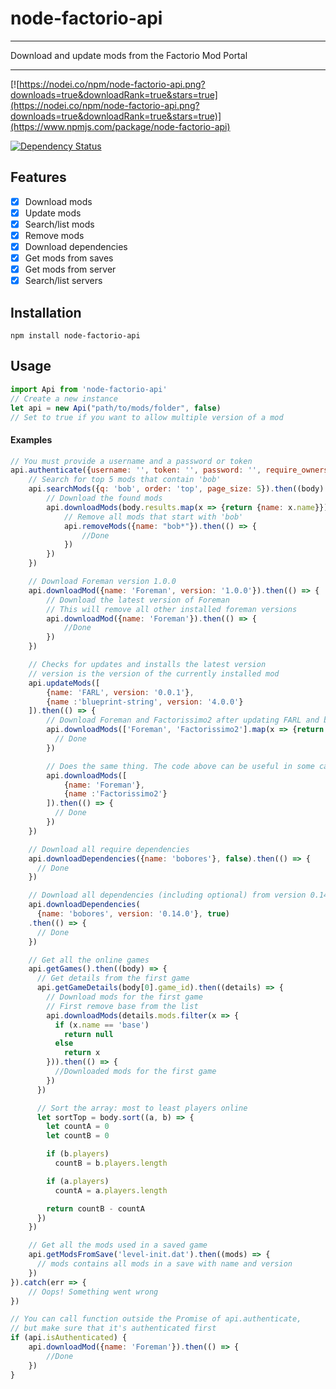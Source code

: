 # node-factorio-api

----------

Download and update mods from the Factorio Mod Portal

----------

[![https://nodei.co/npm/node-factorio-api.png?downloads=true&downloadRank=true&stars=true](https://nodei.co/npm/node-factorio-api.png?downloads=true&downloadRank=true&stars=true)](https://www.npmjs.com/package/node-factorio-api)

[![Dependency Status](https://david-dm.org/Danacus/node-factorio-api.svg)](https://david-dm.org/Danacus/node-factorio-api)

## Features
- [x] Download mods
- [x] Update mods
- [x] Search/list mods
- [x] Remove mods
- [x] Download dependencies
- [x] Get mods from saves
- [x] Get mods from server
- [x] Search/list servers

## Installation

`npm install node-factorio-api`

## Usage

```javascript
import Api from 'node-factorio-api'
// Create a new instance
let api = new Api("path/to/mods/folder", false)
// Set to true if you want to allow multiple version of a mod
```

#### Examples
```javascript
// You must provide a username and a password or token
api.authenticate({username: '', token: '', password: '', require_ownership: false}).then(token => {
    // Search for top 5 mods that contain 'bob'
    api.searchMods({q: 'bob', order: 'top', page_size: 5}).then((body) => {
        // Download the found mods
        api.downloadMods(body.results.map(x => {return {name: x.name}})).then(() => {
            // Remove all mods that start with 'bob'
            api.removeMods({name: "bob*"}).then(() => {
                //Done
            })
        })
    })

    // Download Foreman version 1.0.0
    api.downloadMod({name: 'Foreman', version: '1.0.0'}).then(() => {
        // Download the latest version of Foreman
        // This will remove all other installed foreman versions
        api.downloadMod({name: 'Foreman'}).then(() => {
            //Done
        })
    })

    // Checks for updates and installs the latest version
    // version is the version of the currently installed mod
    api.updateMods([
        {name: 'FARL', version: '0.0.1'},
        {name :'blueprint-string', version: '4.0.0'}
    ]).then(() => {
        // Download Foreman and Factorissimo2 after updating FARL and blueprint-string
        api.downloadMods(['Foreman', 'Factorissimo2'].map(x => {return {name: x}})).then(() => {
          // Done
        })

        // Does the same thing. The code above can be useful in some cases.
        api.downloadMods([
            {name: 'Foreman'},
            {name :'Factorissimo2'}
        ]).then(() => {
          // Done
        })
    })

    // Download all require dependencies
    api.downloadDependencies({name: 'bobores'}, false).then(() => {
      // Done
    })

    // Download all dependencies (including optional) from version 0.14.0
    api.downloadDependencies(
      {name: 'bobores', version: '0.14.0'}, true)
    .then(() => {
      // Done
    })

    // Get all the online games
    api.getGames().then((body) => {
      // Get details from the first game
      api.getGameDetails(body[0].game_id).then((details) => {
        // Download mods for the first game
        // First remove base from the list
        api.downloadMods(details.mods.filter(x => {
          if (x.name == 'base')
            return null
          else
            return x
        })).then(() => {
          //Downloaded mods for the first game
        })
      })

      // Sort the array: most to least players online
      let sortTop = body.sort((a, b) => {
        let countA = 0
        let countB = 0

        if (b.players)
          countB = b.players.length

        if (a.players)
          countA = a.players.length

        return countB - countA
      })
    })

    // Get all the mods used in a saved game
    api.getModsFromSave('level-init.dat').then((mods) => {
      // mods contains all mods in a save with name and version
    })
}).catch(err => {
    // Oops! Something went wrong
})

// You can call function outside the Promise of api.authenticate,
// but make sure that it's authenticated first
if (api.isAuthenticated) {
    api.downloadMod({name: 'Foreman'}).then(() => {
        //Done
    })
}
```
